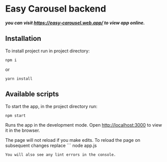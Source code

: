 # Easy Carousel backend

___you can visit https://easy-carousel.web.app/ to view app online.___

## Installation

To install project run in project directory:

```
npm i
```
or
```
yarn install
```


## Available scripts

To start the app, in the project directory run:

```
npm start
```

Runs the app in the development mode.
Open [http://localhost:3000](http://localhost:3000) to view it in the browser.

The page will not reload if you make edits.
To reload the page on subsequent changes replace ```
node app.js
``` with nodemon app.js in package.json
You will also see any lint errors in the console.
